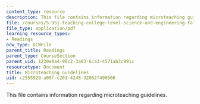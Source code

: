 ```yaml
---
content_type: resource
description: This file contains information regarding microteaching guidelines.
file: /courses/5-95j-teaching-college-level-science-and-engineering-fall-2015/c2555929a09fc201424832062f490566_MIT5_95JF15_micro1-TtT.pdf
file_type: application/pdf
learning_resource_types:
- Readings
ocw_type: OCWFile
parent_title: Readings
parent_type: CourseSection
parent_uid: 1230e0a4-90c2-3a03-6ca3-4571ab3c991c
resourcetype: Document
title: Microteaching Guidelines
uid: c2555929-a09f-c201-4248-32062f490566
---
```

This file contains information regarding microteaching guidelines.

